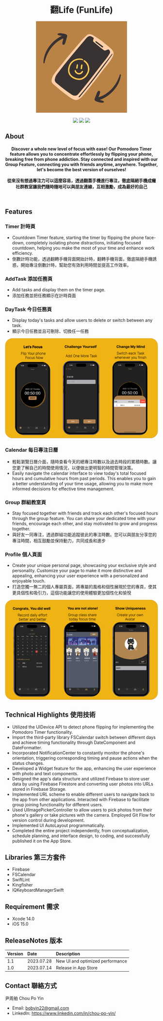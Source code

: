 <h1 align="center">翻Life (FunLife) </h1>

<p align="center">
<img src="https://github.com/bobyin22/FunLife/blob/main/FunLife/ScreenShot/Fun%20Life.png?raw=true" width="300" height="300"/>
</p>
<p align="center">
    <img src="https://img.shields.io/badge/platform-iOS-lightgray">
    <img src="https://img.shields.io/badge/release-v1.1.0-green">
    <img src="https://img.shields.io/badge/license-MIT-blue">
</p>

## About

<h4 align="center">Discover a whole new level of focus with ease! Our Pomodoro Timer feature allows you to concentrate effortlessly by flipping your phone, breaking free from phone addiction. Stay connected and inspired with our Group Feature, connecting you with friends anytime, anywhere. Together, let's become the best version of ourselves!<br>
  <br>
  從來沒有想過專注力可以這麼容易，透過翻蓋手機進行專注，徹底隔絕手機成癮<br>
  社群教室讓我們隨時隨地可以與朋友連線，互相激勵，成為最好的自己
  </p>
<br>

## Features

### Timer 計時頁

- Countdown Timer feature, starting the timer by flipping the phone face-down, completely isolating phone distractions, initiating focused countdown, helping you make the most of your time and enhance work efficiency.
- 倒數計時功能，透過翻轉手機背面開始計時，翻轉手機背面，徹底隔絕手機誘惑，開始專注倒數計時，幫助您有效利用時間並提高工作效率。

### AddTask 添加任務頁

- Add tasks and display them on the timer page.
- 添加任務並把任務顯示在計時頁面

### DayTask 今日任務頁

- Display today's tasks and allow users to delete or switch between any task.
- 顯示今日任務並且可刪除、切換任一任務
<p align="center">
<img src="https://github.com/bobyin22/FunLife/blob/main/FunLife/ScreenShot/Group%201.png"/>
</p>

### Calendar 每日專注日曆

- 輕鬆瀏覽日曆介面，隨時查看今天的總專注時數以及過去時段的累積時數。讓您更了解自己的時間使用情況，以便做出更明智的時間管理決策。
- Easily navigate the calendar interface to view today's total focused hours and cumulative hours from past periods. This enables you to gain a better understanding of your time usage, allowing you to make more informed decisions for effective time management.

### Group 群組教室頁

- Stay focused together with friends and track each other's focused hours through the group feature. You can share your dedicated time with your friends, encourage each other, and stay motivated to grow and progress together.
- 與好友一同專注，透過群組功能追蹤彼此的專注時數。您可以與朋友分享您的專注時間，相互鼓勵並保持動力，共同成長和進步

### Profile 個人頁面

- Create your unique personal page, showcasing your exclusive style and personality. Customize your page to make it more distinctive and appealing, enhancing your user experience with a personalized and enjoyable touch.
- 打造您獨一無二的個人專屬頁面，將專屬的風格和個性展現於您的專頁，使其更具個性和吸引力，這個功能讓您的使用體驗更加個性化和愉悅

<p align="center">
<img src="https://github.com/bobyin22/FunLife/blob/main/FunLife/ScreenShot/Group%202.png"/>
</p>

## Technical Highlights 使用技術

- Utilized the UIDevice API to detect phone flipping for implementing the Pomodoro Timer functionality.
- Import the third-party library FSCalendar switch between different days and achieve timing functionality through DateComponent and DateFormatter.
- Incorporated NotificationCenter to constantly monitor the phone's orientation, triggering corresponding timing and pause actions when the status changes.
- Developed a Widget feature for the app, enhancing the user experience with photo and text components.
- Designed the app's data structure and utilized Firebase to store user data by using Firebase Firestore and converting user photos into URLs stored in Firebase Storage.
- Implemented URL scheme to enable different users to navigate back to the app from other applications. Interacted with Firebase to facilitate group joining functionality for different users.
- Used UIImagePickerController to allow users to pick photos from their phone's gallery or take pictures with the camera. Employed Git Flow for version control during development.
- Implemented UI AutoLayout programmatically.
- Completed the entire project independently, from conceptualization, schedule planning, and interface design, to coding, and successfully published it on the App Store.

## Libraries 第三方套件

- Firebase
- FSCalendar
- SwiftLint
- Kingfisher
- IQKeyboardManagerSwift

## Requirement 需求

- Xcode 14.0
- iOS 15.0

## ReleaseNotes 版本

| Version | Date       | Description                      |
| :------ | :--------- | :------------------------------- |
| 1.1     | 2023.07.28 | New UI and optimized performance |
| 1.0     | 2023.07.14 | Release in App Store             |

## Contact 聯絡方式

尹周舶 Chou Po Yin <br>

- Email: bobyin22@gmail.com <br>
- LinkedIn: https://www.linkedin.com/in/chou-po-yin/

